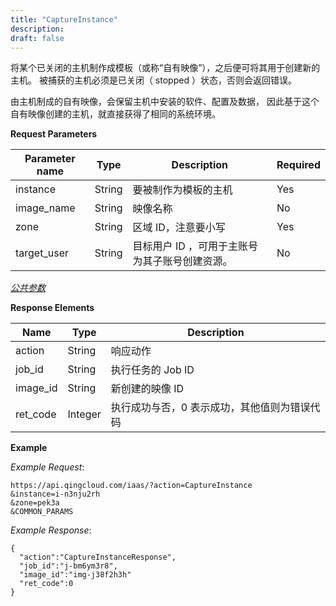 ```yaml
---
title: "CaptureInstance"
description: 
draft: false
---
```




将某个已关闭的主机制作成模板（或称“自有映像”），之后便可将其用于创建新的主机。 被捕获的主机必须是已关闭（ stopped ）状态，否则会返回错误。

由主机制成的自有映像，会保留主机中安装的软件、配置及数据， 因此基于这个自有映像创建的主机，就直接获得了相同的系统环境。

**Request Parameters**

| Parameter name | Type | Description | Required |
| --- | --- | --- | --- |
| instance | String | 要被制作为模板的主机 | Yes |
| image_name | String | 映像名称 | No |
| zone | String | 区域 ID，注意要小写 | Yes |
| target_user | String | 目标用户 ID ，可用于主账号为其子账号创建资源。 | No |

[_公共参数_](../../common/parameters.html#api-common-parameters)

**Response Elements**

| Name | Type | Description |
| --- | --- | --- |
| action | String | 响应动作 |
| job_id | String | 执行任务的 Job ID |
| image_id | String | 新创建的映像 ID |
| ret_code | Integer | 执行成功与否，0 表示成功，其他值则为错误代码 |

**Example**

_Example Request_:

```
https://api.qingcloud.com/iaas/?action=CaptureInstance
&instance=i-n3nju2rh
&zone=pek3a
&COMMON_PARAMS
```

_Example Response_:

```
{
  "action":"CaptureInstanceResponse",
  "job_id":"j-bm6ym3r8",
  "image_id":"img-j38f2h3h"
  "ret_code":0
}
```
